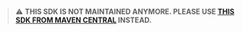 > ⚠️ **THIS SDK IS NOT MAINTAINED ANYMORE. PLEASE USE [THIS SDK FROM MAVEN CENTRAL](https://central.sonatype.com/artifact/com.onefootprint.native_onboarding_components/onboarding_components-android) INSTEAD.**
